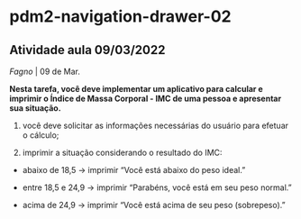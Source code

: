 # pdm2-navigation-drawer-02

## Atividade aula 09/03/2022
_Fagno_
| 09 de Mar.

**Nesta tarefa, você deve implementar um aplicativo para calcular e imprimir o Índice de Massa Corporal - IMC de uma pessoa e apresentar sua situação.**

1) você deve solicitar as informações necessárias do usuário para efetuar o cálculo;

2) imprimir a situação considerando o resultado do IMC:

* abaixo de 18,5 → imprimir “Você está abaixo do peso ideal.”

* entre 18,5 e 24,9 → imprimir “Parabéns, você está em seu peso normal.”

* acima de 24,9 → imprimir “Você está acima de seu peso (sobrepeso).”